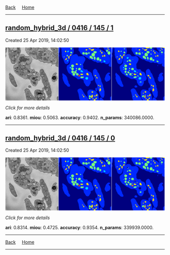 
[Back](..)&nbsp;&nbsp;&nbsp;&nbsp;&nbsp;[Home](https://leapmanlab.github.io/snapshots)

---

<div class="summary"><a href="1"><h2>random_hybrid_3d / 0416 / 145 / 1</h2></a><p>Created 25 Apr 2019, 14:02:50
</p><a href="1"><img src="1/media/summary.png" align="center"></a><p>
<i>Click for more details</i>
</p></div>

**ari**: 0.8361. **miou**: 0.5063. **accuracy**: 0.9402. **n_params**: 340086.0000. 

---

<div class="summary"><a href="0"><h2>random_hybrid_3d / 0416 / 145 / 0</h2></a><p>Created 25 Apr 2019, 14:02:50
</p><a href="0"><img src="0/media/summary.png" align="center"></a><p>
<i>Click for more details</i>
</p></div>

**ari**: 0.8314. **miou**: 0.4725. **accuracy**: 0.9354. **n_params**: 339939.0000. 

---

[Back](..)&nbsp;&nbsp;&nbsp;&nbsp;&nbsp;[Home](https://leapmanlab.github.io/snapshots)

---